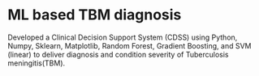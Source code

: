 # ML based TBM diagnosis
 Developed a Clinical Decision Support System (CDSS) using Python, Numpy, Sklearn, Matplotlib, Random Forest, Gradient Boosting, and SVM (linear) to deliver diagnosis and condition severity of Tuberculosis meningitis(TBM).

